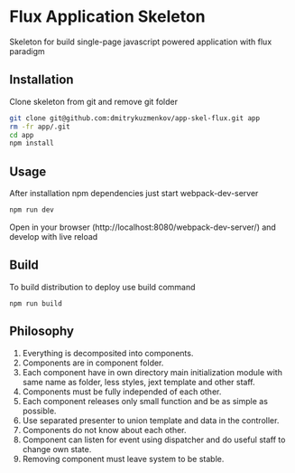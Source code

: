 Flux Application Skeleton
======
Skeleton for build single-page javascript powered application with flux paradigm

## Installation

Clone skeleton from git and remove git folder
```bash
git clone git@github.com:dmitrykuzmenkov/app-skel-flux.git app
rm -fr app/.git
cd app
npm install
```

## Usage

After installation npm dependencies just start webpack-dev-server

```bash
npm run dev
```

Open in your browser (http://localhost:8080/webpack-dev-server/) and develop with live reload


## Build

To build distribution to deploy use build command

```
npm run build
```

## Philosophy

1. Everything is decomposited into components.
2. Components are in component folder.
3. Each component have in own directory main initialization module with same name as folder, less styles, jext template and other staff.
4. Components must be fully independed of each other.
5. Each component releases only small function and be as simple as possible.
6. Use separated presenter to union template and data in the controller.
7. Components do not know about each other.
8. Component can listen for event using dispatcher and do useful staff to change own state.
9. Removing component must leave system to be stable.
